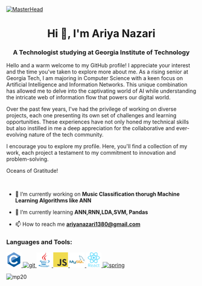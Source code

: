[![MasterHead](https://cdn.dribbble.com/users/4009357/screenshots/14087414/ezgif.com-video-to-gif__2_.gif)](https://rishavchanda.io)
<h1 align="center">Hi 👋, I'm Ariya Nazari</h1>
<h3 align="center">A Technologist studying at Georgia Institute of Technology</h3>

<p>Hello and a warm welcome to my GitHub profile! I appreciate your interest and the time you've taken to explore more about me. As a rising senior at Georgia Tech, I am majoring in Computer Science with a keen focus on Artificial Intelligence and Information Networks. This unique combination has allowed me to delve into the captivating world of AI while understanding the intricate web of information flow that powers our digital world.

Over the past few years, I've had the privilege of working on diverse projects, each one presenting its own set of challenges and learning opportunities. These experiences have not only honed my technical skills but also instilled in me a deep appreciation for the collaborative and ever-evolving nature of the tech community.

I encourage you to explore my profile. Here, you'll find a collection of my work, each project a testament to my commitment to innovation and problem-solving.

Oceans of Gratitude!
</p>
<br>

- 🔭 I’m currently working on **Music Classification thorugh Machine Learning Algorithms like ANN**

- 🌱 I’m currently learning **ANN,RNN,LDA,SVM, Pandas**

- 📫 How to reach me **ariyanazari1380@gmail.com**

<p align="left">
</p>

<h3 align="left">Languages and Tools:</h3>
<p align="left"> <a href="https://www.cprogramming.com/" target="_blank" rel="noreferrer"> <img src="https://raw.githubusercontent.com/devicons/devicon/master/icons/c/c-original.svg" alt="c" width="40" height="40"/> </a> <a href="https://git-scm.com/" target="_blank" rel="noreferrer"> <img src="https://www.vectorlogo.zone/logos/git-scm/git-scm-icon.svg" alt="git" width="40" height="40"/> </a> <a href="https://www.java.com" target="_blank" rel="noreferrer"> <img src="https://raw.githubusercontent.com/devicons/devicon/master/icons/java/java-original.svg" alt="java" width="40" height="40"/> </a> <a href="https://developer.mozilla.org/en-US/docs/Web/JavaScript" target="_blank" rel="noreferrer"> <img src="https://raw.githubusercontent.com/devicons/devicon/master/icons/javascript/javascript-original.svg" alt="javascript" width="40" height="40"/> </a> <a href="https://www.mysql.com/" target="_blank" rel="noreferrer"> <img src="https://raw.githubusercontent.com/devicons/devicon/master/icons/mysql/mysql-original-wordmark.svg" alt="mysql" width="40" height="40"/> </a> <a href="https://reactjs.org/" target="_blank" rel="noreferrer"> <img src="https://raw.githubusercontent.com/devicons/devicon/master/icons/react/react-original-wordmark.svg" alt="react" width="40" height="40"/> </a> <a href="https://spring.io/" target="_blank" rel="noreferrer"> <img src="https://www.vectorlogo.zone/logos/springio/springio-icon.svg" alt="spring" width="40" height="40"/> </a> </p>


<p><img align="left" src="https://github-readme-stats.vercel.app/api/top-langs?username=mp20&show_icons=true&locale=en&layout=compact" alt="mp20" /></p>
